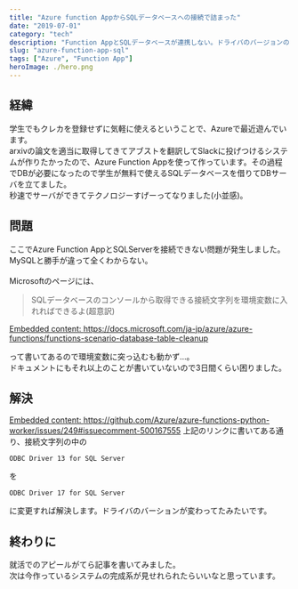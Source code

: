 ```yaml
---
title: "Azure function AppからSQLデータベースへの接続で詰まった"
date: "2019-07-01"
category: "tech"
description: "Function AppとSQLデータベースが連携しない。ドライバのバージョンの問題だった"
slug: "azure-function-app-sql"
tags: ["Azure", "Function App"]
heroImage: ./hero.png
---
```


## 経緯

学生でもクレカを登録せずに気軽に使えるということで、Azureで最近遊んでいます。<br>
arxivの論文を適当に取得してきてアブストを翻訳してSlackに投げつけるシステムが作りたかったので、Azure Function Appを使って作っています。その過程でDBが必要になったので学生が無料で使えるSQLデータベースを借りてDBサーバを立てました。<br>
秒速でサーバができてテクノロジーすげーってなりました(小並感)。<br>

## 問題

ここでAzure Function AppとSQLServerを接続できない問題が発生しました。MySQLと勝手が違って全くわからない。 <br>  
Microsoftのページには、

> SQLデータベースのコンソールから取得できる接続文字列を環境変数に入れればできるよ(超意訳)

<a href="https://docs.microsoft.com/ja-jp/azure/azure-functions/functions-scenario-database-table-cleanup" class="embedly-card" data-card-width="100%" data-card-controls="0">Embedded content: https://docs.microsoft.com/ja-jp/azure/azure-functions/functions-scenario-database-table-cleanup</a>

って書いてあるので環境変数に突っ込むも動かず…。<br>
ドキュメントにもそれ以上のことが書いていないので3日間くらい困りました。

## 解決

<a href="https://github.com/Azure/azure-functions-python-worker/issues/249#issuecomment-500167555" class="embedly-card" data-card-width="100%" data-card-controls="0">Embedded content: https://github.com/Azure/azure-functions-python-worker/issues/249#issuecomment-500167555</a>
上記のリンクに書いてある通り、接続文字列の中の

```
ODBC Driver 13 for SQL Server
```

を

```
ODBC Driver 17 for SQL Server
```

に変更すれば解決します。ドライバのバーションが変わってたみたいです。

## 終わりに

就活でのアピールがてら記事を書いてみました。<br>
次は今作っているシステムの完成系が見せれられたらいいなと思っています。
